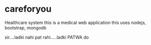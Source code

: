 # careforyou
Healthcare system
this is a medical web application 
this uses nodejs, bootstrap, mongodb

sir....ladki nahi pat rahi.....ladki PATWA do
